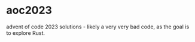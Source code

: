 # aoc2023

advent of code 2023 solutions - likely a very very bad code, as the goal is to explore Rust.

